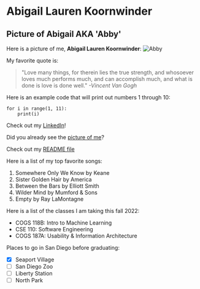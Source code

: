 # Abigail Lauren Koornwinder

## Picture of Abigail AKA 'Abby'
Here is a picture of me, **Abigail Lauren Koornwinder**:
![Abby](https://media-exp1.licdn.com/dms/image/C5603AQHW0EegcYYvrw/profile-displayphoto-shrink_800_800/0/1657680417559?e=2147483647&v=beta&t=E0pE7wkmfFNf3jeTtuiMtyx3thj641R5gxLvoMcgPwE)

My favorite quote is:
> "Love many things, for therein lies the true strength, and whosoever loves much performs much, and can accomplish much, and what is done is love is done well." *-Vincent Van Gogh*

Here is an example code that will print out numbers 1 through 10:
```
for i in range(1, 11):
    print(i)
```

Check out my [LinkedIn](https://www.linkedin.com/in/abigailkoornwinder/)!

Did you already see the [picture of me](#abigail-lauren-koornwinder)?

Check out my [README file](README.md)

Here is a list of my top favorite songs:
1. Somewhere Only We Know by Keane
2. Sister Golden Hair by America
3. Between the Bars by Elliott Smith
4. Wilder Mind by Mumford & Sons
5. Empty by Ray LaMontagne

Here is a list of the classes I am taking this fall 2022:
- COGS 118B: Intro to Machine Learning
- CSE 110: Software Engineering
- COGS 187A: Usability & Information Architecture

Places to go in San Diego before graduating:
- [x] Seaport Village
- [ ] San Diego Zoo
- [ ] Liberty Station
- [ ] North Park